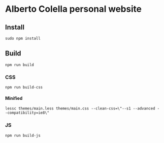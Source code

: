 # Alberto Colella personal website #

## Install ##

    sudo npm install

## Build ##

    npm run build

### CSS ###

    npm run build-css

#### Minified ####

    lessc themes/main.less themes/main.css --clean-css=\"--s1 --advanced --compatibility=ie8\"

### JS ###

    npm run build-js



